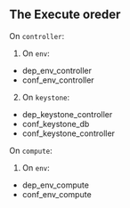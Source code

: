 ## The Execute oreder

On `controller`:
1. On `env`:
  + dep_env_controller
  + conf_env_controller
2. On `keystone`:
  + dep_keystone_controller
  + conf_keystone_db
  + conf_keystone_controller

On `compute`:
1. On `env`:
  + dep_env_compute
  + conf_env_compute
